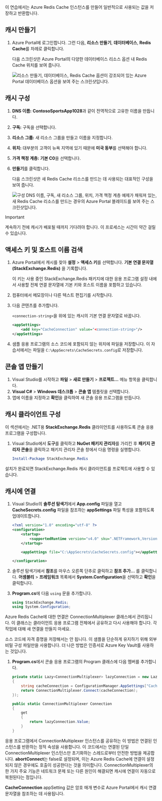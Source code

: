 이 연습에서는 Azure Redis Cache 인스턴스를 만들어 일반적으로 사용되는 값을 저장하고 반환합니다.

## <a name="create-a-cache"></a>캐시 만들기

1. Azure Portal에 로그인합니다. 그런 다음, **리소스 만들기**, **데이터베이스**, **Redis Cache**를 차례로 클릭합니다.

    다음 스크린샷은 Azure Portal의 다양한 데이터베이스 리소스 옵션 내 Redis Cache 위치를 보여 줍니다.

    ![리소스 만들기, 데이터베이스, Redis Cache 옵션이 강조되어 있는 Azure Portal 데이터베이스 옵션을 보여 주는 스크린샷입니다.](../media/4-create-a-cache-1.png)

## <a name="configure-your-cache"></a>캐시 구성

1. **DNS 이름:** **ContosoSportsApp1028**과 같이 전역적으로 고유한 이름을 만듭니다.
1. **구독:** 구독을 선택합니다.
1. **리소스 그룹:** 새 리소스 그룹을 만들고 이름을 지정합니다.
1. **위치:** 대부분의 고객이 뉴욕 지역에 있기 때문에 **미국 동부**를 선택해야 합니다.
1. **가격 책정 계층:** **기본 C0**을 선택합니다.
1. **만들기**를 클릭합니다.

    다음 스크린샷은 새 Redis Cache 리소스를 만드는 데 사용되는 대표적인 구성을 보여 줍니다.

    ![구성 DNS 이름, 구독, 새 리소스 그룹, 위치, 가격 책정 계층 예제가 채워져 있는, 새 Redis Cache 리소스를 만드는 경우의 Azure Portal 블레이드를 보여 주는 스크린샷입니다.](../media/4-create-a-cache-2.png)

> [!IMPORTANT]
> 계속하기 전에 캐시가 배포될 때까지 기다려야 합니다. 이 프로세스는 시간이 약간 걸릴 수 있습니다.

## <a name="retrieve-the-access-keys-and-host-name"></a>액세스 키 및 호스트 이름 검색

1. Azure Portal에서 캐시를 찾아 **설정** > **액세스 키**를 선택합니다. **기본 연결 문자열(StackExchange.Redis)** 을 기록합니다.

    이 키는 사용 중인 StackExchange.Redis 패키지에 대한 응용 프로그램 설정 내에서 사용할 전체 연결 문자열에 기본 키와 호스트 이름을 포함하고 있습니다.

1. 컴퓨터에서 메모장이나 다른 텍스트 편집기를 시작합니다.
1. 다음 콘텐츠를 추가합니다.

    `<connection-string>`을 위에 있는 캐시의 기본 연결 문자열로 바꿉니다.

    ```xml
    <appSettings>
        <add key="CacheConnection" value="<connection-string>"/>
    </appSettings>
    ```

1. 샘플 응용 프로그램의 소스 코드에 포함되지 않는 위치에 파일을 저장합니다. 이 자습서에서는 파일을 `C:\AppSecrets\CacheSecrets.config`로 저장합니다.

## <a name="create-a-console-app"></a>콘솔 앱 만들기

1. Visual Studio를 시작하고 **파일** > **새로 만들기** > **프로젝트...** 메뉴 항목을 클릭합니다.
1. **Visual C#** > **Windows 데스크톱** > **콘솔 앱** 템플릿을 선택합니다.
1. 앱에 이름을 지정하고 **확인**을 클릭하여 새 콘솔 응용 프로그램을 만듭니다.

## <a name="configure-the-cache-client"></a>캐시 클라이언트 구성

이 섹션에서는 .NET용 **StackExchange.Redis** 클라이언트를 사용하도록 콘솔 응용 프로그램을 구성합니다.

1. Visual Studio에서 **도구**를 클릭하고 **NuGet 패키지 관리자**를 가리킨 후 **패키지 관리자 콘솔**을 클릭하고 패키지 관리자 콘솔 창에서 다음 명령을 실행합니다.

    ```powershell
    Install-Package StackExchange.Redis
    ```

설치가 완료되면 StackExchange.Redis 캐시 클라이언트를 프로젝트에 사용할 수 있습니다.

## <a name="connect-to-the-cache"></a>캐시에 연결

1. Visual Studio의 **솔루션 탐색기**에서 **App.config** 파일을 열고 **CacheSecrets.config** 파일을 참조하는 **appSettings** 파일 특성을 포함하도록 업데이트합니다.

    ```xml
    <?xml version="1.0" encoding="utf-8" ?>
    <configuration>
        <startup>
            <supportedRuntime version="v4.0" sku=".NETFramework,Version=v4.7.1" />
        </startup>

        <appSettings file="C:\AppSecrets\CacheSecrets.config"></appSettings>

    </configuration>
    ```

1. 솔루션 탐색기에서 **참조**를 마우스 오른쪽 단추로 클릭하고 **참조 추가...** 를 클릭합니다. **어셈블리** > **프레임워크** 목록에서 **System.Configuration**을 선택하고 **확인**을 클릭합니다.

1. **Program.cs**에 다음 `using` 문을 추가합니다.

    ```csharp
    using StackExchange.Redis;
    using System.Configuration;
    ```

Azure Redis Cache에 대한 연결은 ConnectionMultiplexer 클래스에서 관리됩니다. 이 클래스는 클라이언트 응용 프로그램 전체에서 공유하고 다시 사용해야 합니다. 각 작업에 대해 새 연결을 만들지 마세요.

소스 코드에 자격 증명을 저장해서는 안 됩니다. 이 샘플을 단순하게 유지하기 위해 외부 비밀 구성 파일만을 사용합니다. 더 나은 방법은 인증서로 Azure Key Vault를 사용하는 것입니다.

1. **Program.cs**에서 콘솔 응용 프로그램의 Program 클래스에 다음 멤버를 추가합니다.

    ```csharp
    private static Lazy<ConnectionMultiplexer> lazyConnection = new Lazy<ConnectionMultiplexer>(() =>
    {
        string cacheConnection = ConfigurationManager.AppSettings["CacheConnection"].ToString();
        return ConnectionMultiplexer.Connect(cacheConnection);
    });

    public static ConnectionMultiplexer Connection
    {
        get
        {
            return lazyConnection.Value;
        }
    }
    ```

응용 프로그램에서 ConnectionMultiplexer 인스턴스를 공유하는 이 방법은 연결된 인스턴스를 반환하는 정적 속성을 사용합니다. 이 코드에서는 연결된 단일 ConnectionMultiplexer 인스턴스만 초기화하는 스레드로부터 안전한 방법을 제공합니다. **abortConnect**는 false로 설정되며, 이는 Azure Redis Cache에 연결이 설정되지 않은 경우에도 호출이 성공한다는 것을 의미합니다. ConnectionMultiplexer의 한 가지 주요 기능은 네트워크 문제 또는 다른 원인이 해결되면 캐시에 연결이 자동으로 복원된다는 점입니다.

**CacheConnection** appSetting 값은 암호 매개 변수로 Azure Portal에서 캐시 연결 문자열을 참조하는 데 사용됩니다.
